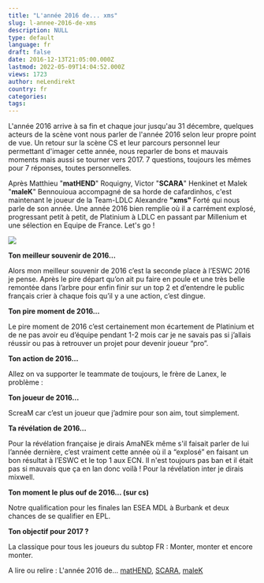 ```yaml
---
title: "L'année 2016 de... xms"
slug: l-annee-2016-de-xms
description: NULL
type: default
language: fr
draft: false
date: 2016-12-13T21:05:00.000Z
lastmod: 2022-05-09T14:04:52.000Z
views: 1723
author: neLendirekt
country: fr
categories:
tags:
---
```

L'année 2016 arrive à sa fin et chaque jour jusqu'au 31 décembre, quelques acteurs de la scène vont nous parler de l'année 2016 selon leur propre point de vue. Un retour sur la scène CS et leur parcours personnel leur permettant d'imager cette année, nous reparler de bons et mauvais moments mais aussi se tourner vers 2017\. 7 questions, toujours les mêmes pour 7 réponses, toutes personnelles.

Après Matthieu "**matHEND**" Roquigny, Victor "**SCARA**" Henkinet et Malek "**maleK**" Bennouioua accompagné de sa horde de cafardinhos, c'est maintenant le joueur de la Team-LDLC Alexandre **"xms"** Forté qui nous parle de son année. Une année 2016 bien remplie où il a carrément explosé, progressant petit à petit, de Platinium à LDLC en passant par Millenium et une sélection en Equipe de France. Let's go !

![](/storage/images/585061c807348_xms-at-twc-2016jpeg.jpeg)

**Ton meilleur souvenir de 2016…**

Alors mon meilleur souvenir de 2016 c’est la seconde place à l’ESWC 2016 je pense. Après le pire départ qu’on ait pu faire en poule et une très belle remontée dans l’arbre pour enfin finir sur un top 2 et d’entendre le public français crier à chaque fois qu’il y a une action, c’est dingue.

**Ton pire moment de 2016…**

Le pire moment de 2016 c’est certainement mon écartement de Platinium et de ne pas avoir eu d’équipe pendant 1-2 mois car je ne savais pas si j’allais réussir ou pas à retrouver un projet pour devenir joueur “pro”.

**Ton action de 2016…** 

Allez on va supporter le teammate de toujours, le frère de Lanex, le problème : 

**Ton joueur de 2016…** 

ScreaM car c’est un joueur que j’admire pour son aim, tout simplement.

**Ta révélation de 2016…**

Pour la révélation française je dirais AmaNEk même s'il faisait parler de lui l’année dernière, c’est vraiment cette année où il a “explosé” en faisant un bon résultat à l’ESWC et le top 1 aux ECN. Il n'est toujours pas ban et il était pas si mauvais que ça en lan donc voilà ! Pour la révélation inter je dirais mixwell.  

**Ton moment le plus ouf de 2016… (sur cs)**

Notre qualification pour les finales lan ESEA MDL à Burbank et deux chances de se qualifier en EPL.

**Ton objectif pour 2017 ?**

La classique pour tous les joueurs du subtop FR : Monter, monter et encore monter.

A lire ou relire : L'année 2016 de... [matHEND](/fr/flash/lannee-2016-de-mathend/136), [SCARA](/fr/flash/lannee-2016-de-scara/135), [maleK](/fr/flash/lannee-2016-de-malek/142)
